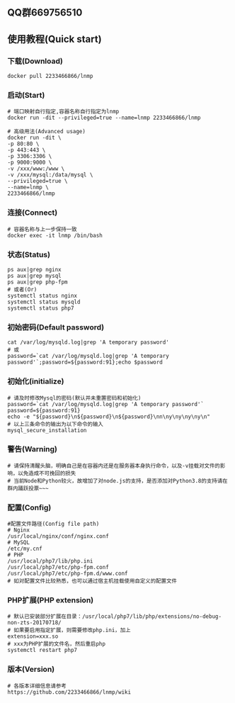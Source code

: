 ## QQ群669756510
## 使用教程(Quick start)
### 下载(Download)
```
docker pull 2233466866/lnmp
```
### 启动(Start)
```
# 端口映射自行指定,容器名称自行指定为lnmp
docker run -dit --privileged=true --name=lnmp 2233466866/lnmp

# 高级用法(Advanced usage)
docker run -dit \
-p 80:80 \
-p 443:443 \
-p 3306:3306 \
-p 9000:9000 \
-v /xxx/www:/www \
-v /xxx/mysql:/data/mysql \
--privileged=true \
--name=lnmp \
2233466866/lnmp
```
### 连接(Connect)
```
# 容器名称与上一步保持一致
docker exec -it lnmp /bin/bash
```
### 状态(Status)
```
ps aux|grep nginx
ps aux|grep mysql
ps aux|grep php-fpm
# 或者(Or)
systemctl status nginx
systemctl status mysqld
systemctl status php7
```
### 初始密码(Default password)
```
cat /var/log/mysqld.log|grep 'A temporary password'
# 或
password=`cat /var/log/mysqld.log|grep 'A temporary password'`;password=${password:91};echo $password
```
### 初始化(initialize)
```
# 请及时修改Mysql的密码(默认并未重置密码和初始化)
password=`cat /var/log/mysqld.log|grep 'A temporary password'`
password=${password:91}
echo -e "${password}\n${password}\n${password}\nn\ny\ny\ny\ny\n"
# 以上三条命令的输出为以下命令的输入
mysql_secure_installation
```
### 警告(Warning)
```
# 请保持清醒头脑，明确自己是在容器内还是在服务器本身执行命令，以及-v挂载对文件的影响，以免造成不可挽回的损失
# 当前Node和Python较火，故增加了对node.js的支持，是否添加对Python3.8的支持请在群内踊跃投票~~~
```
### 配置(Config)
```
#配置文件路径(Config file path)
# Nginx
/usr/local/nginx/conf/nginx.conf
# MySQL
/etc/my.cnf
# PHP
/usr/local/php7/lib/php.ini
/usr/local/php7/etc/php-fpm.conf
/usr/local/php7/etc/php-fpm.d/www.conf
# 如对配置文件比较熟悉，也可以通过宿主机挂载使用自定义的配置文件
```
### PHP扩展(PHP extension)
```
# 默认已安装部分扩展在目录：/usr/local/php7/lib/php/extensions/no-debug-non-zts-20170718/
# 如果要启用指定扩展，则需要修改php.ini，加上
extension=xxx.so
# xxx为PHP扩展的文件名，然后重启php
systemctl restart php7
```
### 版本(Version)
```
# 各版本详细信息请参考
https://github.com/2233466866/lnmp/wiki
```

